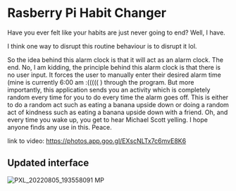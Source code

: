 # Rasberry Pi Habit Changer
 Have you ever felt like your habits are just never going to end? Well, I have. 
 
 I think one way to disrupt this routine behaviour is to disrupt it lol. 
 
 So the idea behind this alarm clock is that it will act as an alarm clock. The end. No, I am kidding, the principle behind this alarm clock is that there is no user input. It forces the user to manually enter their desired alarm time (mine is currently 6:00 am :((((( ) through the program. But more importantly, this application sends you an activity which is completely random every time for you to do every time the alarm goes off. This is either to do a random act such as eating a banana upside down or doing a random act of kindness such as eating a banana upside down with a friend. Oh, and every time you wake up, you get to hear Michael Scott yelling. I hope anyone finds any use in this. Peace.
 
 link to video: https://photos.app.goo.gl/EXscNLTx7c6mvE8K6

## Updated interface

![PXL_20220805_193558091 MP](https://user-images.githubusercontent.com/57009205/183150984-f1aed44c-324e-4c94-9943-5c13c9f969fc.jpg)
